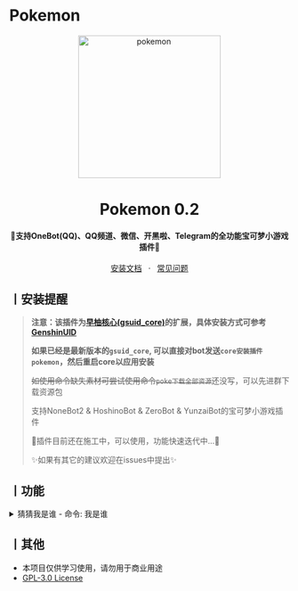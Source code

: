# Pokemon

<p align="center">
  <a href="https://github.com/jiluoQAQ/pokemon"><img src="https://s2.loli.net/2023/11/03/mW1ykVxItGRSqjN.png" width="256" height="256" alt="pokemon"></a>
</p>
<h1 align = "center">Pokemon 0.2</h1>
<h4 align = "center">🚧支持OneBot(QQ)、QQ频道、微信、开黑啦、Telegram的全功能宝可梦小游戏插件🚧</h4>
<div align = "center">
        <a href="https://docs.sayu-bot.com/" target="_blank">安装文档</a> &nbsp; · &nbsp;
        <a href="https://docs.sayu-bot.com/常见问题/">常见问题</a>
</div>


## 丨安装提醒

> **注意：该插件为[早柚核心(gsuid_core)](https://github.com/Genshin-bots/gsuid_core)的扩展，具体安装方式可参考[GenshinUID](https://github.com/KimigaiiWuyi/GenshinUID)**
>
> **如果已经是最新版本的`gsuid_core`, 可以直接对bot发送`core安装插件pokemon`，然后重启core以应用安装**
>
> <del>如使用命令缺失素材可尝试使用命令`poke下载全部资源`</del>还没写，可以先进群下载资源包
>
> 支持NoneBot2 & HoshinoBot & ZeroBot & YunzaiBot的宝可梦小游戏插件
>
> 🚧插件目前还在施工中，可以使用，功能快速迭代中...🚧
>
> ✨如果有其它的建议欢迎在issues中提出✨

## 丨功能

<details><summary>猜猜我是谁 - 命令: 我是谁</summary><p>
<img src="https://s2.loli.net/2023/11/03/j4J2YMHzRtE5aAb.jpg"/> 
</p></details>

## 丨其他

+ 本项目仅供学习使用，请勿用于商业用途
+ [GPL-3.0 License](https://github.com/jluoQAQ/pokemon/blob/main/LICENSE)

